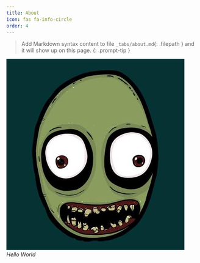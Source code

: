 ```yaml
---
title: About
icon: fas fa-info-circle
order: 4
---
```


> Add Markdown syntax content to file `_tabs/about.md`{: .filepath } and it will show up on this page.
{: .prompt-tip }

![hello](https://github.com/abarthdew/abarthdew.github.io/blob/master/assets/img/favicons/android-chrome-512x512.jpg)
_Hello World_
